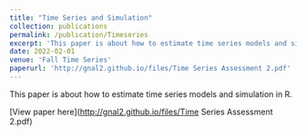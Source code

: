 ```yaml
---
title: "Time Series and Simulation"
collection: publications
permalink: /publication/Timeseries
excerpt: 'This paper is about how to estimate time series models and simulation in R'
date: 2022-02-01
venue: 'Fall Time Series'
paperurl: 'http://gnal2.github.io/files/Time Series Assessment 2.pdf'
---
```

This paper is about how to estimate time series models and simulation in R.


[View paper here](http://gnal2.github.io/files/Time Series Assessment 2.pdf)

